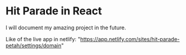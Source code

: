 # Hit Parade in React

I will document my amazing project in the future.

Like of the live app in netlify: "https://app.netlify.com/sites/hit-parade-petah/settings/domain"